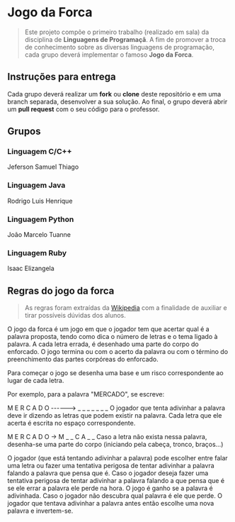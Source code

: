 # Jogo da Forca
> Este projeto compõe o primeiro trabalho (realizado em sala) da disciplina de **Linguagens de Programaçã**. A fim de promover a troca de conhecimento sobre as diversas linguagens de programação, cada grupo deverá implementar o famoso **Jogo da Forca**.

## Instruções para entrega

Cada grupo deverá realizar um **fork** ou **clone** deste repositório e em uma branch separada, desenvolver a sua solução. Ao final, o grupo deverá abrir um **pull request** com o seu código para o professor.

## Grupos

### Linguagem C/C++
Jeferson
Samuel
Thiago

### Linguagem Java
Rodrigo
Luis
Henrique

### Linguagem Python
João Marcelo
Tuanne

### Linguagem Ruby
Isaac
Elizangela


## Regras do jogo da forca

> As regras foram extraídas da [Wikipedia](https://pt.wikipedia.org/wiki/Jogo_da_forca#) com a finalidade de auxiliar e tirar possíveis dúvidas dos alunos.

O jogo da forca é um jogo em que o jogador tem que acertar qual é a palavra proposta, tendo como dica o número de letras e o tema ligado à palavra. A cada letra errada, é desenhado uma parte do corpo do enforcado. O jogo termina ou com o acerto da palavra ou com o término do preenchimento das partes corpóreas do enforcado.

Para começar o jogo se desenha uma base e um risco correspondente ao lugar de cada letra.

Por exemplo, para a palavra "MERCADO", se escreve:

M E R C A D O ------> _ _ _ _ _ _ _
O jogador que tenta adivinhar a palavra deve ir dizendo as letras que podem existir na palavra. Cada letra que ele acerta é escrita no espaço correspondente.

M E R C A D O → M _ _ C A _ _
Caso a letra não exista nessa palavra, desenha-se uma parte do corpo (iniciando pela cabeça, tronco, braços…)

O jogador (que está tentando adivinhar a palavra) pode escolher entre falar uma letra ou fazer uma tentativa perigosa de tentar adivinhar a palavra falando a palavra que pensa que é. Caso o jogador deseja fazer uma tentativa perigosa de tentar adivinhar a palavra falando a que pensa que é se ele errar a palavra ele perde na hora. O jogo é ganho se a palavra é adivinhada. Caso o jogador não descubra qual palavra é ele que perde. O jogador que tentava adivinhar a palavra antes então escolhe uma nova palavra e invertem-se.
